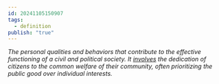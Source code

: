 ```yaml
---
id: 20241105150907
tags:
  - definition
publish: "true"
---
```

*The personal qualities and behaviors that contribute to the effective functioning of a civil and political society. It [involves](https://www.britannica.com/topic/civic-virtue) the dedication of citizens to the common welfare of their community, often prioritizing the public good over individual interests.*